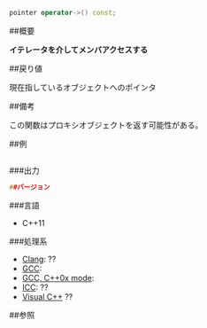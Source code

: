 ```cpp
pointer operator->() const;
```

##概要

<b>イテレータを介してメンバアクセスする</b>


##戻り値

現在指しているオブジェクトへのポインタ


##備考

この関数はプロキシオブジェクトを返す可能性がある。


##例

```cpp
```

###出力

```cpp
##バージョン
```

###言語


- C++11



###処理系

- [Clang](/implementation#clang): ??
- [GCC](/implementation#gcc): 
- [GCC, C++0x mode](/implementation#gcc): 
- [ICC](/implementation#icc): ??
- [Visual C++](/implementation#visual_cpp) ??



##参照


